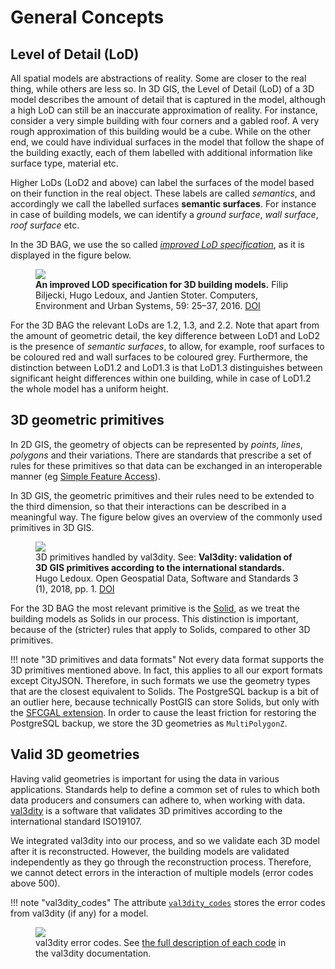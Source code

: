 # General Concepts

## Level of Detail (LoD)

All spatial models are abstractions of reality. Some are closer to the real thing, while others are less so. In 3D GIS, the Level of Detail (LoD) of a 3D model describes the amount of detail that is captured in the model, although a high LoD can still be an inaccurate approximation of reality.
For instance, consider a very simple building with four corners and a gabled roof. A very rough approximation of this building would be a cube. While on the other end, we could have individual surfaces in the model that follow the shape of the building exactly, each of them labelled with additional information like surface type, material etc.

Higher LoDs (LoD2 and above) can label the surfaces of the model based on their function in the real object.
These labels are called *semantics*, and accordingly we call the labelled surfaces **semantic surfaces**. For instance in case of building models, we can identify a *ground surface*, *wall surface*, *roof surface* etc.

In the 3D BAG, we use the so called [*improved LoD specification*](http://doi.org/10.1016/j.compenvurbsys.2016.04.005), as it is displayed in the figure below.

<figure>
  <img src="https://3d.bk.tudelft.nl/lod/lodtud.png" />
  <figcaption><b>An improved LOD specification for 3D building models.</b> Filip Biljecki, Hugo Ledoux, and Jantien Stoter. Computers, Environment and Urban Systems, 59: 25–37, 2016. <a href="http://doi.org/10.1016/j.compenvurbsys.2016.04.005">DOI</a></figcaption>
</figure>

For the 3D BAG the relevant LoDs are 1.2, 1.3, and 2.2. Note that apart from the amount of geometric detail, the key difference between LoD1 and LoD2 is the presence of *semantic surfaces*, to allow, for example, roof surfaces to be coloured red and wall surfaces to be coloured grey. Furthermore, the distinction between LoD1.2 and LoD1.3 is that LoD1.3 distinguishes between significant height differences within one building, while in case of LoD1.2 the whole model has a uniform height.

<!-- difficulties of modelling buildings in diff lod-s -->

<!-- highest lod is not always the best -->

## 3D geometric primitives

In 2D GIS, the geometry of objects can be represented by *points*, *lines*, *polygons* and their variations. There are standards that prescribe a set of rules for these primitives so that data can be exchanged in an interoperable manner (eg [Simple Feature Access](https://www.ogc.org/standards/sfa)). 

In 3D GIS, the geometric primitives and their rules need to be extended to the third dimension, so that their interactions can be described in a meaningful way. The figure below gives an overview of the commonly used primitives in 3D GIS.

<figure>
  <img src="https://val3dity.readthedocs.io/en/latest/_images/geomprimitives.svg" />
  <figcaption>3D primitives handled by val3dity. See: <b>Val3dity: validation of 3D GIS primitives according to the international standards.</b> Hugo Ledoux. Open Geospatial Data, Software and Standards 3 (1), 2018, pp. 1. <a href="http://dx.doi.org/10.1186/s40965-018-0043-x">DOI</a></figcaption>
</figure>

For the 3D BAG the most relevant primitive is the [Solid](https://val3dity.readthedocs.io/en/latest/definitions/#solid), as we treat the building models as Solids in our process. This distinction is important, because of the (stricter) rules that apply to Solids, compared to other 3D primitives.

!!! note "3D primitives and data formats"
    Not every data format supports the 3D primitives mentioned above. In fact, this applies to all our export formats except CityJSON. Therefore, in such formats we use the geometry types that are the closest equivalent to Solids. The PostgreSQL backup is a bit of an outlier here, because technically PostGIS can store Solids, but only with the [SFCGAL extension](http://www.sfcgal.org/). In order to cause the least friction for restoring the PostgreSQL backup, we store the 3D geometries as `MultiPolygonZ`.

## Valid 3D geometries

Having valid geometries is important for using the data in various applications. Standards help to define a common set of rules to which both data producers and consumers can adhere to, when working with data. [val3dity](https://val3dity.readthedocs.io/en/latest/) is a software that validates 3D primitives according to the international standard ISO19107.

We integrated val3dity into our process, and so we validate each 3D model after it is reconstructed. However, the building models are validated independently as they go through the reconstruction process. Therefore, we cannot detect errors in the interaction of multiple models (error codes above 500).

!!! note "val3dity_codes"
    The attribute [`val3dity_codes`](attributes.md#val3dity_codes) stores the error codes from val3dity (if any) for a model.

<figure>
  <img src="https://val3dity.readthedocs.io/en/latest/_images/errorcodes.png" />
  <figcaption>val3dity error codes. See <a href="https://val3dity.readthedocs.io/en/latest/errors/">the full description of each code</a> in the val3dity documentation.</figcaption>
</figure>

